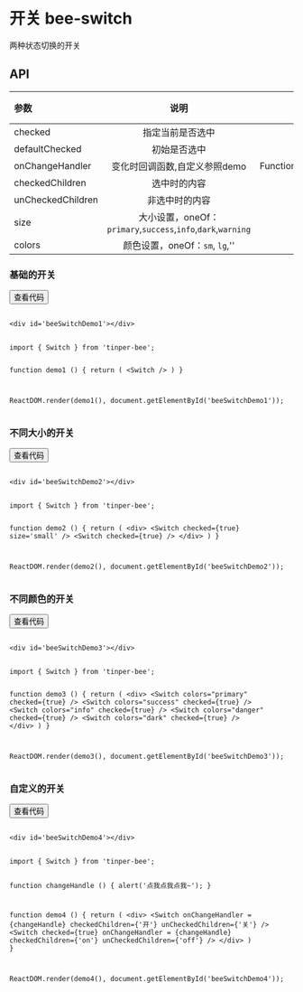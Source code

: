 # 开关 bee-switch

两种状态切换的开关


## API

|参数|说明|类型|默认值|
|:--|:---:|:--:|---:|
|checked	|指定当前是否选中|	Boolean	|false|
|defaultChecked	|初始是否选中	|Boolean|	false |
|onChangeHandler	|变化时回调函数,自定义参照demo	|Function(checked:Boolean) |	
|checkedChildren	|选中时的内容	|React| Node |
|unCheckedChildren	|非选中时的内容	|React| Node	
|size|	大小设置，oneOf：`primary`,`success`,`info`,`dark`,`warning`|string|''|	
|colors| 颜色设置，oneOf：`sm`, `lg`,''|	string	|''|


### 基础的开关

<div class="example-content"><div id='beeSwitchDemo1'></div>
</div>



<div class="ex-code-par"><button  class="u-button u-button-block u-button-accent margin-top-15 codeOptBtn" ><i class="uf uf-arrow-down"></i>查看代码</button><div class="examples-code"><pre><code>
&lt;div id='beeSwitchDemo1'>&lt;/div>
</code></pre>
</div>



<div class="examples-code"><pre><code>
import { Switch } from 'tinper-bee';

function demo1 () {
    return (
        &lt;Switch />
    )
}

ReactDOM.render(demo1(), document.getElementById('beeSwitchDemo1'));
</code></pre>
</div>
</div>

### 不同大小的开关

<div class="example-content"><div id='beeSwitchDemo2'></div>
</div>



<div class="ex-code-par"><button  class="u-button u-button-block u-button-accent margin-top-15 codeOptBtn" ><i class="uf uf-arrow-down"></i>查看代码</button><div class="examples-code"><pre><code>
&lt;div id='beeSwitchDemo2'>&lt;/div>
</code></pre>
</div>



<div class="examples-code"><pre><code>
import { Switch } from 'tinper-bee';

function demo2 () {
    return (
        &lt;div>
            &lt;Switch checked={true} size='small' />
            &lt;Switch checked={true} />
        &lt;/div>
    )
}

ReactDOM.render(demo2(), document.getElementById('beeSwitchDemo2'));
</code></pre>
</div>
</div>

### 不同颜色的开关

<div class="example-content"><div id='beeSwitchDemo3'></div>
</div>



<div class="ex-code-par"><button  class="u-button u-button-block u-button-accent margin-top-15 codeOptBtn" ><i class="uf uf-arrow-down"></i>查看代码</button><div class="examples-code"><pre><code>
&lt;div id='beeSwitchDemo3'>&lt;/div>
</code></pre>
</div>



<div class="examples-code"><pre><code>
import { Switch } from 'tinper-bee';

function demo3 () {
    return (
        &lt;div>
            &lt;Switch colors="primary" checked={true} />
            &lt;Switch colors="success" checked={true} />
            &lt;Switch colors="info" checked={true} />
            &lt;Switch colors="danger" checked={true} />
            &lt;Switch colors="dark" checked={true} />
        &lt;/div>
    )
}

ReactDOM.render(demo3(), document.getElementById('beeSwitchDemo3'));
</code></pre>
</div>
</div>

### 自定义的开关

<div class="example-content"><div id='beeSwitchDemo4'></div>
</div>




<script>
/******/ (function(modules) { // webpackBootstrap
/******/ 	// The module cache
/******/ 	var installedModules = {};

/******/ 	// The require function
/******/ 	function __webpack_require__(moduleId) {

/******/ 		// Check if module is in cache
/******/ 		if(installedModules[moduleId])
/******/ 			return installedModules[moduleId].exports;

/******/ 		// Create a new module (and put it into the cache)
/******/ 		var module = installedModules[moduleId] = {
/******/ 			exports: {},
/******/ 			id: moduleId,
/******/ 			loaded: false
/******/ 		};

/******/ 		// Execute the module function
/******/ 		modules[moduleId].call(module.exports, module, module.exports, __webpack_require__);

/******/ 		// Flag the module as loaded
/******/ 		module.loaded = true;

/******/ 		// Return the exports of the module
/******/ 		return module.exports;
/******/ 	}


/******/ 	// expose the modules object (__webpack_modules__)
/******/ 	__webpack_require__.m = modules;

/******/ 	// expose the module cache
/******/ 	__webpack_require__.c = installedModules;

/******/ 	// __webpack_public_path__
/******/ 	__webpack_require__.p = "";

/******/ 	// Load entry module and return exports
/******/ 	return __webpack_require__(0);
/******/ })
/************************************************************************/
/******/ ([
/* 0 */
/***/ function(module, exports, __webpack_require__) {

	'use strict';

	var _src = __webpack_require__(1);

	var _src2 = _interopRequireDefault(_src);

	var _reactDom = __webpack_require__(4);

	var _reactDom2 = _interopRequireDefault(_reactDom);

	function _interopRequireDefault(obj) { return obj && obj.__esModule ? obj : { 'default': obj }; }

	function demo1() {
	    return React.createElement(_src2['default'], null);
	}

	function demo2() {
	    return React.createElement(
	        'div',
	        null,
	        React.createElement(_src2['default'], { checked: true, size: 'sm', checkedChildren: '开', unCheckedChildren: '关' }),
	        React.createElement(_src2['default'], { checked: true, size: 'lg', checkedChildren: '开', unCheckedChildren: '关' })
	    );
	}
	function demo3() {
	    return React.createElement(
	        'div',
	        null,
	        React.createElement(_src2['default'], { colors: 'primary', checked: true }),
	        React.createElement(_src2['default'], { colors: 'success', checked: true }),
	        React.createElement(_src2['default'], { colors: 'info', checked: true }),
	        React.createElement(_src2['default'], { colors: 'danger', checked: true }),
	        React.createElement(_src2['default'], { colors: 'dark', checked: true })
	    );
	}
	function changeHandle() {
	    alert('点我点我点我~');
	}

	function demo4() {
	    return React.createElement(
	        'div',
	        null,
	        React.createElement(_src2['default'], { onChangeHandler: changeHandle, checkedChildren: '开', unCheckedChildren: '关' }),
	        React.createElement(_src2['default'], { checked: true, onChangeHandler: changeHandle, checkedChildren: 'on', unCheckedChildren: 'off' })
	    );
	}

	_reactDom2['default'].render(demo1(), document.getElementById('beeSwitchDemo1'));
	_reactDom2['default'].render(demo2(), document.getElementById('beeSwitchDemo2'));
	_reactDom2['default'].render(demo3(), document.getElementById('beeSwitchDemo3'));
	_reactDom2['default'].render(demo4(), document.getElementById('beeSwitchDemo4'));

/***/ },
/* 1 */
/***/ function(module, exports, __webpack_require__) {

	'use strict';

	Object.defineProperty(exports, "__esModule", {
	  value: true
	});

	var _Switch = __webpack_require__(2);

	var _Switch2 = _interopRequireDefault(_Switch);

	function _interopRequireDefault(obj) { return obj && obj.__esModule ? obj : { 'default': obj }; }

	exports['default'] = _Switch2['default'];
	module.exports = exports['default'];

/***/ },
/* 2 */
/***/ function(module, exports, __webpack_require__) {

	'use strict';

	Object.defineProperty(exports, "__esModule", {
		value: true
	});

	var _react = __webpack_require__(3);

	var _react2 = _interopRequireDefault(_react);

	var _reactDom = __webpack_require__(4);

	var _reactDom2 = _interopRequireDefault(_reactDom);

	var _classnames = __webpack_require__(5);

	var _classnames2 = _interopRequireDefault(_classnames);

	function _interopRequireDefault(obj) { return obj && obj.__esModule ? obj : { 'default': obj }; }

	function _defaults(obj, defaults) { var keys = Object.getOwnPropertyNames(defaults); for (var i = 0; i < keys.length; i++) { var key = keys[i]; var value = Object.getOwnPropertyDescriptor(defaults, key); if (value && value.configurable && obj[key] === undefined) { Object.defineProperty(obj, key, value); } } return obj; }

	function _classCallCheck(instance, Constructor) { if (!(instance instanceof Constructor)) { throw new TypeError("Cannot call a class as a function"); } }

	function _possibleConstructorReturn(self, call) { if (!self) { throw new ReferenceError("this hasn't been initialised - super() hasn't been called"); } return call && (typeof call === "object" || typeof call === "function") ? call : self; }

	function _inherits(subClass, superClass) { if (typeof superClass !== "function" && superClass !== null) { throw new TypeError("Super expression must either be null or a function, not " + typeof superClass); } subClass.prototype = Object.create(superClass && superClass.prototype, { constructor: { value: subClass, enumerable: false, writable: true, configurable: true } }); if (superClass) Object.setPrototypeOf ? Object.setPrototypeOf(subClass, superClass) : _defaults(subClass, superClass); }

	var propTypes = {
		clsPrefix: _react2['default'].PropTypes.string,
		disabled: _react2['default'].PropTypes.bool,
		checkedChildren: _react2['default'].PropTypes.any,
		unCheckedChildren: _react2['default'].PropTypes.any,
		onChangeHandler: _react2['default'].PropTypes.func
	};
	var defaultProps = {
		clsPrefix: 'u-switch',
		checkedChildren: null,
		unCheckedChildren: null,
		defaultChecked: false,
		size: '',
		disabled: false,
		onChangeHandler: function onChangeHandler() {}
	};

	var Switch = function (_Component) {
		_inherits(Switch, _Component);

		function Switch(props) {
			_classCallCheck(this, Switch);

			var _this = _possibleConstructorReturn(this, _Component.call(this, props));

			var checked = false;
			if ('checked' in _this.props) {
				checked = !!_this.props.checked;
			} else {
				checked = !!_this.props.defaultChecked;
			}
			_this.state = {
				checked: checked
			};
			_this.clickHandler = _this.clickHandler.bind(_this);
			return _this;
		}
		//点击switch改变状态


		Switch.prototype.clickHandler = function clickHandler() {
			var checked = this.state.checked;
			this.setState({
				checked: !checked
			});
			this.props.onChangeHandler(!checked);
		};

		Switch.prototype.render = function render() {
			var _props = this.props;
			var checkedChildren = _props.checkedChildren;
			var unCheckedChildren = _props.unCheckedChildren;
			var onChangeHandler = _props.onChangeHandler;
			var size = _props.size;
			var className = _props.className;
			var clsPrefix = _props.clsPrefix;
			var colors = _props.colors;
			//获取checked

			var checked = this.state.checked;
			var classes = {
				'is-checked': checked
			};
			if (size) {
				classes[clsPrefix + '-' + size] = true;
			}
			if (colors) {
				classes[clsPrefix + '-' + colors] = true;
			}
			var classNames = (0, _classnames2['default'])(clsPrefix, classes);

			return _react2['default'].createElement(
				'div',
				null,
				_react2['default'].createElement(
					'span',
					{ onClick: this.clickHandler, className: (0, _classnames2['default'])(className, classNames), tabIndex: '0' },
					_react2['default'].createElement(
						'span',
						{
							className: clsPrefix + '-inner' },
						checked ? checkedChildren : unCheckedChildren
					)
				)
			);
		};

		return Switch;
	}(_react.Component);

	Switch.propTypes = propTypes;
	Switch.defaultProps = defaultProps;
	exports['default'] = Switch;
	module.exports = exports['default'];

/***/ },
/* 3 */
/***/ function(module, exports) {

	module.exports = React;

/***/ },
/* 4 */
/***/ function(module, exports) {

	module.exports = ReactDOM;

/***/ },
/* 5 */
/***/ function(module, exports, __webpack_require__) {

	var __WEBPACK_AMD_DEFINE_ARRAY__, __WEBPACK_AMD_DEFINE_RESULT__;/*!
	  Copyright (c) 2016 Jed Watson.
	  Licensed under the MIT License (MIT), see
	  http://jedwatson.github.io/classnames
	*/
	/* global define */

	(function () {
		'use strict';

		var hasOwn = {}.hasOwnProperty;

		function classNames () {
			var classes = [];

			for (var i = 0; i < arguments.length; i++) {
				var arg = arguments[i];
				if (!arg) continue;

				var argType = typeof arg;

				if (argType === 'string' || argType === 'number') {
					classes.push(arg);
				} else if (Array.isArray(arg)) {
					classes.push(classNames.apply(null, arg));
				} else if (argType === 'object') {
					for (var key in arg) {
						if (hasOwn.call(arg, key) && arg[key]) {
							classes.push(key);
						}
					}
				}
			}

			return classes.join(' ');
		}

		if (typeof module !== 'undefined' && module.exports) {
			module.exports = classNames;
		} else if (true) {
			// register as 'classnames', consistent with npm package name
			!(__WEBPACK_AMD_DEFINE_ARRAY__ = [], __WEBPACK_AMD_DEFINE_RESULT__ = function () {
				return classNames;
			}.apply(exports, __WEBPACK_AMD_DEFINE_ARRAY__), __WEBPACK_AMD_DEFINE_RESULT__ !== undefined && (module.exports = __WEBPACK_AMD_DEFINE_RESULT__));
		} else {
			window.classNames = classNames;
		}
	}());


/***/ }
/******/ ]);
</script>
<div class="ex-code-par"><button  class="u-button u-button-block u-button-accent margin-top-15 codeOptBtn" ><i class="uf uf-arrow-down"></i>查看代码</button><div class="examples-code"><pre><code>
&lt;div id='beeSwitchDemo4'>&lt;/div>
</code></pre>
</div>



<div class="examples-code"><pre><code>
import { Switch } from 'tinper-bee';

function changeHandle () {
    alert('点我点我点我~');
}

function demo4 () {
    return (
        &lt;div>
            &lt;Switch onChangeHandler = {changeHandle} checkedChildren={'开'} unCheckedChildren={'关'} />
            &lt;Switch checked={true} onChangeHandler = {changeHandle} checkedChildren={'on'} unCheckedChildren={'off'} />
        &lt;/div>
    )
}

ReactDOM.render(demo4(), document.getElementById('beeSwitchDemo4'));
</code></pre>
</div>
</div>
